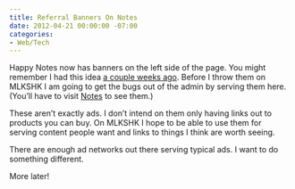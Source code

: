 ```yaml
---
title: Referral Banners On Notes
date: 2012-04-21 00:00:00 -07:00
categories:
- Web/Tech
---
```


<p>Happy Notes now has banners on the left side of the page. You might remember I had this idea <a href="http://notes.torrez.org/2012/04/ad-network-idea.html">a couple weeks ago</a>. Before I throw them on MLKSHK I am going to get the bugs out of the admin by serving them here. (You’ll have to visit <a href="http://notes.torrez.org/">Notes</a> to see them.)</p>

<p>These aren’t exactly ads. I don’t intend on them only having links out to products you can buy. On MLKSHK I hope to be able to use them for serving content people want and links to things I think are worth seeing.</p>

<p>There are enough ad networks out there serving typical ads. I want to do something different.</p>

<p>More later!</p>
